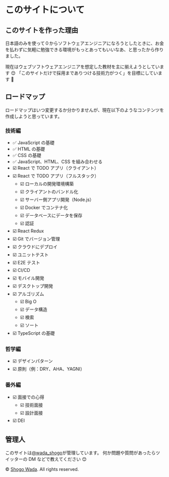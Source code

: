 # このサイトについて

## このサイトを作った理由

日本語のみを使って０からソフトウェアエンジニアになろうとしたときに、お金を払わずに気軽に勉強できる環境がもっとあってもいいなあ、と思ったから作りました。

現在はウェブソフトウェアエンジニアを想定した教材を主に揃えようとしています 😊
「このサイトだけで採用までありつける技術力がつく」を目標にしています 🎉

## ロードマップ

ロードマップはいつ変更するか分かりませんが、現在以下のようなコンテンツを作成しようと思っています。

### 技術編

- ✅ JavaScript の基礎
- ✅ HTML の基礎
- ✅ CSS の基礎
- ✅ JavaScript、HTML、CSS を組み合わせる
- ☑️ React で TODO アプリ（クライアント）
- ☑️ React で TODO アプリ（フルスタック）
  - ☑️ ローカルの開発環境構築
  - ☑️ クライアントのバンドル化
  - ☑️ サーバー側アプリ開発（Node.js）
  - ☑️ Docker でコンテナ化
  - ☑️ データベースにデータを保存
  - ☑️ 認証
- ☑️ React Redux
- ☑️ Git でバージョン管理
- ☑️ クラウドにデプロイ
- ☑️ ユニットテスト
- ☑️ E2E テスト
- ☑️ CI/CD
- ☑️ モバイル開発
- ☑️ デスクトップ開発
- ☑️ アルゴリズム
  - ☑️ Big O
  - ☑️ データ構造
  - ☑️ 検索
  - ☑️ ソート
- ☑️ TypeScript の基礎

### 哲学編

- ☑️ デザインパターン
- ☑️ 原則（例：DRY、AHA、YAGNI）

### 番外編

- ☑️ 面接での心得
  - ☑️ 技術面接
  - ☑️ 設計面接
- ☑️ DEI

## 管理人

このサイトは<a href="https://twitter.com/wada_shogo" target="_blank">@wada_shogo</a>が管理しています。
何か問題や質問があったらツイッターの DM などで教えてください 😊

© <a href="https://twitter.com/wada_shogo" target="_blank">Shogo Wada</a>. All rights reserved.
